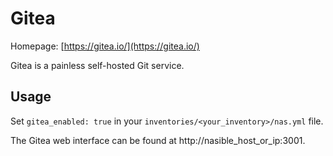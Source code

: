 
# Gitea

Homepage: [https://gitea.io/](https://gitea.io/)

Gitea is a painless self-hosted Git service.

## Usage

Set `gitea_enabled: true` in your `inventories/<your_inventory>/nas.yml` file.

The Gitea web interface can be found at http://nasible_host_or_ip:3001.
